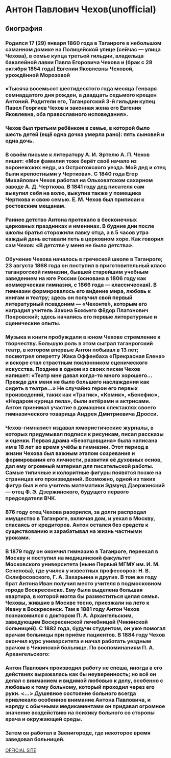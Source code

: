 # Антон Павлович Чехов(unofficial)
## биография
###  Родился 17 (29) января 1860 года в Таганроге в небольшом саманном домике на Полицейской улице (сейчас — улица Чехова), в семье купца третьей гильдии, владельца бакалейной лавки Павла Егоровича Чехова и (брак с 28 октября 1854 года) Евгении Яковлевны Чеховой, урождённой Морозовой
### «Тысяча восемьсот шестидесятого года месяца Генваря семнадцатого дня рожден, а двадцать седьмого крещен Антоний. Родители его, Таганрогский 3-й гильдии купец Павел Георгиев Чехов и законная жена его Евгения Яковлевна, оба православного исповедания».
### Чехов был третьим ребёнком в семье, в которой было шесть детей (ещё одна дочка умерла рано): пять сыновей и одна дочь.
### В своём письме к литератору А. И. Эртелю А. П. Чехов пишет: «Моя фамилия тоже берёт своё начало из воронежских недр, из Острогожского уезда. Мой дед и отец были крепостными у Черткова». С 1840 года Егор Михайлович Чехов работал на Ольховатском сахарном заводе А. Д. Черткова. В 1841 году дед писателя сам выкупил себя на волю, выкупив также у помещика Черткова и свою семью. Е. М. Чехов был приписан к ростовским мещанам.
### Раннее детство Антона протекало в бесконечных церковных праздниках и именинах. В будние дни после школы братья сторожили лавку отца, а в 5 часов утра каждый день вставали петь в церковном хоре. Как говорил сам Чехов: «В детстве у меня не было детства».
### Обучение Чехова началось в греческой школе в Таганроге; 23 августа 1868 года он поступил в приготовительный класс таганрогской гимназии, бывшей старейшим учебным заведением на юге России (основана в 1806 году как коммерческая гимназия, с 1866 года — классическая). В гимназии формировалось его ви́дение мира, любовь к книгам и театру; здесь он получил свой первый литературный псевдоним — «Чехонте́», которым его наградил учитель Закона Божьего Фёдор Платонович Покровский; здесь начались его первые литературные и сценические опыты.
### Музыка и книги пробуждали в юном Чехове стремление к творчеству. Большую роль в этом сыграл таганрогский театр, в котором впервые Антон побывал в 13 лет; посмотрел оперетту Жака Оффенбаха «Прекрасная Елена» и вскоре стал страстным поклонником сценического искусства. Позднее в одном из своих писем Чехов напишет: «Театр мне давал когда-то много хорошего… Прежде для меня не было большего наслаждения как сидеть в театре…» Не случайно герои его первых произведений, таких как «Трагик», «Комик», «Бенефис», «Недаром курица пела», были актёрами и актрисами. Антон принимал участие в домашних спектаклях своего гимназического товарища Андрея Дмитриевича Дросси.
### Чехов-гимназист издавал юмористические журналы, в которых придумывал подписи к рисункам, писал рассказы и сценки. Первая драма «Безотцовщина» была написана им в 18 лет во время учёбы в гимназии. Этот период в жизни Чехова был важным этапом созревания и формирования его личности, развития её духовных основ, дал ему огромный материал для писательской работы. Самые типичные и колоритные фигуры появятся позже на страницах его произведений. Возможно, одной из таких фигур был и его учитель математики Эдмунд Дзержинский — отец Ф. Э. Дзержинского, будущего первого председателя ВЧК.
### 876 году отец Чехова разорился, за долги распродал имущество в Таганроге, включая дом, и уехал в Москву, спасаясь от кредиторов. Антон остался без средств к существованию и зарабатывал на жизнь частными уроками.
### В 1879 году он окончил гимназию в Таганроге, переехал в Москву и поступил на медицинский факультет Московского университета (ныне Первый МГМУ им. И. М. Сеченова), где учился у известных профессоров: Н. В. Склифосовского, Г. А. Захарьина и других. В том же году брат Антона Иван получил место учителя в подмосковном городе Воскресенске. Ему была выделена большая квартира, в которой могла бы разместиться целая семья. Чеховы, жившие в Москве тесно, приезжали на лето к Ивану в Воскресенск. Там в 1881 году Антон Чехов познакомился с доктором П. А. Архангельским, заведующим Воскресенской лечебницей (Чикинской больницей). С 1882 года, будучи студентом, он уже помогал врачам больницы при приёме пациентов. В 1884 году Чехов окончил курс университета и начал работать уездным врачом в Чикинской больнице. По воспоминаниям П. А. Архангельского:
### Антон Павлович производил работу не спеша, иногда в его действиях выражалась как бы неуверенность; но всё он делал с вниманием и видимой любовью к делу, особенно с любовью к тому больному, который проходил через его руки. <…> Душевное состояние больного всегда привлекало особенное внимание Антона Павловича, и наряду с обычными медикаментами он придавал огромное значение воздействию на психику больного со стороны врача и окружающей среды.
### Затем он работал в Звенигороде, где некоторое время заведовал больницей.
[OFFICIAL SITE](https://ru.wikipedia.org/wiki/%D0%A7%D0%B5%D1%85%D0%BE%D0%B2,_%D0%90%D0%BD%D1%82%D0%BE%D0%BD_%D0%9F%D0%B0%D0%B2%D0%BB%D0%BE%D0%B2%D0%B8%D1%87)

